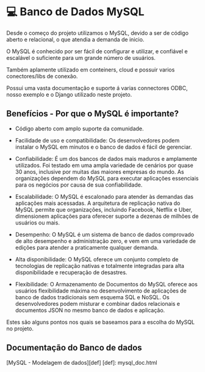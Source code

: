 # 💻 Banco de Dados MySQL

Desde o começo do projeto utilizamos o MySQL, devido a ser de código aberto e relacional, o que atendia a demanda de inicio.

O MySQL é conhecido por ser fácil de configurar e utilizar, e confiável e escalável o suficiente para um grande número de usuários.

Também aplamente utilizado em conteiners, cloud e possuir varios conectores/libs de conexão.

Possui uma vasta documentação e suporte á varias connectores ODBC, nosso exemplo e o Django utilizado neste projeto.

## Benefícios - Por que o MySQL é importante?

 - Código aberto com amplo suporte da comunidade.

 - Facilidade de uso e compatibilidade: Os desenvolvedores podem instalar o MySQL em minutos e o banco de dados é fácil de gerenciar.

 - Confiabilidade: É um dos bancos de dados mais maduros e amplamente utilizados. Foi testado em uma ampla variedade de cenários por quase 30 anos, inclusive por muitas das maiores empresas do mundo. As organizações dependem do MySQL para executar aplicações essenciais para os negócios por causa de sua confiabilidade.

 - Escalabilidade: O MySQL é escalonado para atender às demandas das aplicações mais acessadas. A arquitetura de replicação nativa do MySQL permite que organizações, incluindo Facebook, Netflix e Uber, dimensionem aplicações para oferecer suporte a dezenas de milhões de usuários ou mais.

 - Desempenho: O MySQL é um sistema de banco de dados comprovado de alto desempenho e administração zero, e vem em uma variedade de edições para atender a praticamente qualquer demanda.

 - Alta disponibilidade: O MySQL oferece um conjunto completo de tecnologias de replicação nativas e totalmente integradas para alta disponibilidade e recuperação de desastres.

 - Flexibilidade: O Armazenamento de Documentos do MySQL oferece aos usuários flexibilidade máxima no desenvolvimento de aplicações de banco de dados tradicionais sem esquema SQL e NoSQL. Os desenvolvedores podem misturar e combinar dados relacionais e documentos JSON no mesmo banco de dados e aplicação.

Estes são alguns pontos nos quais se baseamos para a escolha do MySQL no projeto.

## Documentação do Banco de dados

[MySQL - Modelagem de dados][def]
[def]: mysql_doc.html
